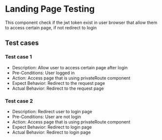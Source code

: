 # Landing Page Testing
This component check if the jwt token exist in user browser that allow them to access certain page, if not redirect to login

## Test cases
### Test case 1
- Description: Allow user to access certain page after login
- Pre-Conditions: User logged in
- Action: Access page that is using privateRoute component
- Expect Behavior: Redirect to the request page
- Actual Behavior: Redirect to the request page

### Test case 2
- Description: Redirect user to login page
- Pre-Conditions: User are not login
- Action: Access page that is using privateRoute component
- Expect Behavior: Redirect to login page
- Actual Behavior: Redirect to login page
